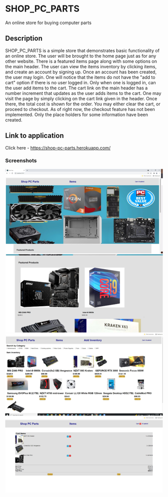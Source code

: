 # SHOP_PC_PARTS
An online store for buying computer parts

## Description
SHOP_PC_PARTS is a simple store that demonstrates basic functionality of an online store. The user will be brought to the home page just 
as for any other website. There is a featured items page along with some options on the main header. The user can view the items inventory
by clicking items, and create an account by signing up. Once an account has been created, the user may login. One will notice that the items 
do not have the "add to cart" option if there is no user logged in. Only when one is logged in, can the user add items to the cart. The cart
link on the main header has a number increment that updates as the user adds items to the cart. One may visit the page by simply clicking on the
cart link given in the header. Once there, the total cost is shown for the order. You may either clear the cart, or proceed to checkout. As of 
right now, the checkout feature has not been implemented. Only the place holders for some information have been created. 

## Link to application

Click here - https://shop-pc-parts.herokuapp.com/

### Screenshots
![Homepage](./Homepage.JPG)
![Homepage](./Featured.JPG)
![Homepage](./inventory.JPG)
![Homepage](./cart.JPG)
